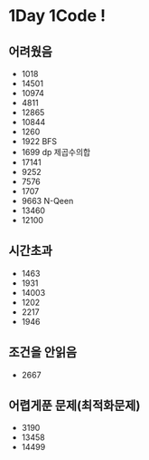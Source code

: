 # 1Day 1Code !

## 어려웠음
- 1018
- 14501
- 10974
- 4811
- 12865
- 10844
- 1260
- 1922 BFS
- 1699 dp 제곱수의합
- 17141
- 9252
- 7576
- 1707
- 9663 N-Qeen
- 13460
- 12100

## 시간초과
- 1463
- 1931
- 14003
- 1202
- 2217
- 1946

## 조건을 안읽음
- 2667

## 어렵게푼 문제(최적화문제)
- 3190
- 13458
- 14499